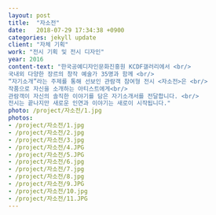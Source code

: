 ```yaml
---
layout: post
title:  "자소전"
date:   2018-07-29 17:34:38 +0900
categories: jekyll update
client: "자체 기획"
work: "전시 기획 및 전시 디자인"
year: 2016
content-text: "한국공예디자인문화진흥원 KCDF갤러리에서 <br/>
국내외 다양한 장르의 창작 예술가 35명과 함께 <br/>
“자기소개”라는 주제를 통해 선보인 관람객 참여형 전시 <자소전>은 <br/>
작품으로 자신을 소개하는 아티스트에게<br/>
관람객이 자신의 솔직한 이야기를 담은 자기소개서를 전달합니다. <br/>
전시는 끝나지만 새로운 인연과 이야기는 새로이 시작됩니다."
photo: /project/자소전/1.jpg
photos:
- /project/자소전/1.jpg
- /project/자소전/2.jpg
- /project/자소전/3.jpg
- /project/자소전/4.JPG
- /project/자소전/5.JPG
- /project/자소전/6.jpg
- /project/자소전/7.jpg
- /project/자소전/8.jpg
- /project/자소전/9.JPG
- /project/자소전/10.jpg
- /project/자소전/11.JPG
---
```



